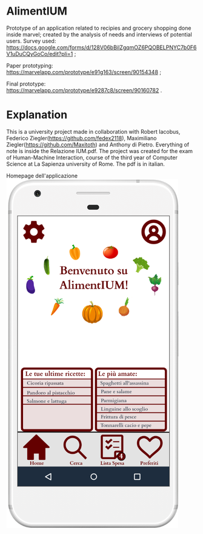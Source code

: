 # AlimentIUM
Prototype of an application related to recipies and grocery shopping done inside marvel; created by the analysis of needs and interviews of potential users.
Survey used: https://docs.google.com/forms/d/128V06bBiIZgqmOZ6PQOBELPNYC7b0F6V1uDuCQyGoCo/edit?pli=1 ;

Paper prototyping: https://marvelapp.com/prototype/e91g163/screen/90154348 ;

Final prototype: https://marvelapp.com/prototype/e9287c8/screen/90160782 .
# Explanation
This is a university project made in collaboration with Robert Iacobus, Federico Ziegler(https://github.com/fedex2118), Maximiliano Ziegler(https://github.com/Maxitoth) and Anthony di Pietro. Everything of note is inside the Relazione IUM.pdf. 
The project was created for the exam of Human-Machine Interaction, course of the third year of Computer Science at La Sapienza university of Rome. The pdf is in italian.

Homepage dell'applicazione
![Screenshot](AlimentiumF.png)

